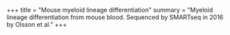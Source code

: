 +++
title = "Mouse myeloid lineage differentiation"
summary = "Myeloid lineage differentiation from mouse blood. Sequenced by SMARTseq in 2016 by Olsson et al."
+++
